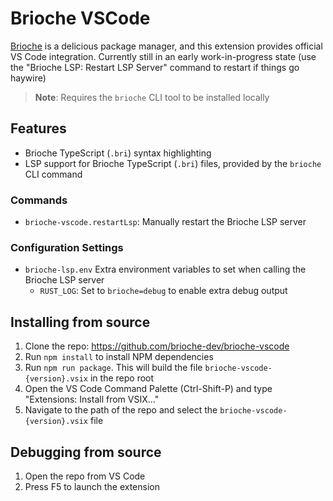 # Brioche VSCode

[Brioche](https://brioche.dev) is a delicious package manager, and this extension provides official VS Code integration. Currently still in an early work-in-progress state (use the "Brioche LSP: Restart LSP Server" command to restart if things go haywire)

> **Note**: Requires the `brioche` CLI tool to be installed locally

## Features

- Brioche TypeScript (`.bri`) syntax highlighting
- LSP support for Brioche TypeScript (`.bri`) files, provided by the `brioche` CLI command

### Commands

- `brioche-vscode.restartLsp`: Manually restart the Brioche LSP server

### Configuration Settings

- `brioche-lsp.env` Extra environment variables to set when calling the Brioche LSP server
    - `RUST_LOG`: Set to `brioche=debug` to enable extra debug output

## Installing from source

1. Clone the repo: <https://github.com/brioche-dev/brioche-vscode>
2. Run `npm install` to install NPM dependencies
3. Run `npm run package`. This will build the file `brioche-vscode-{version}.vsix` in the repo root
4. Open the VS Code Command Palette (Ctrl-Shift-P) and type "Extensions: Install from VSIX..."
5. Navigate to the path of the repo and select the `brioche-vscode-{version}.vsix` file

## Debugging from source

1. Open the repo from VS Code
2. Press F5 to launch the extension
